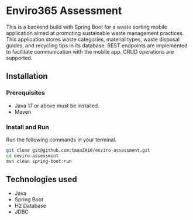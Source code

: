 # Enviro365 Assessment

This is a backend build with Spring Boot for a waste sorting mobile application aimed at
promoting sustainable waste management practices. This application stores waste categories,
material types, waste disposal guides, and recycling tips in its database. REST endpoints
are implemented to facilitate communication with the mobile app. CRUD operations are supported.

## Installation

### Prerequisites
- Java 17 or above must be installed.
- Maven
  
### Install and Run
Run the following commands in your terminal.

```bash
git clone git@github.com:tmanZA10/enviro-assessment.git
cd enviro-assessment
mvn clean spring-boot:run
```

## Technologies used
- Java
- Spring Boot
- H2 Database
- JDBC
